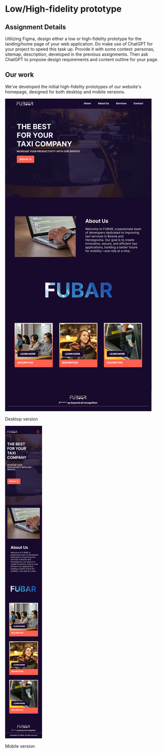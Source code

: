 # Low/High-fidelity prototype

## **Assignment Details**

Utilizing Figma, design either a low or high-fidelity prototype for the landing/home page of your web application. Do make use of ChatGPT for your project to speed this task up. Provide it with some context: personas, sitemap, description, developed in the previous assignments. Then ask ChatGPT to propose design requirements and content outline for your page.

## Our work

We’ve developed the initial high-fidelity prototypes of our website's homepage, designed for both desktop and mobile versions.

![Desktop version](High-fidelity-desktop-v1.png)

Desktop version

![Mobile version](High-fidelity-Mobile-v1.png)

Mobile version